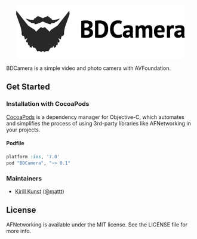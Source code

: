 <p align="center" >
  <img src="https://raw.githubusercontent.com/Borodutch/BDCamera/master/Images/BDCameraLogo.png" alt="BDCamera" title="BDCamera">
</p>

BDCamera is a simple video and photo camera with AVFoundation.

## Get Started

### Installation with CocoaPods
[CocoaPods](http://cocoapods.org) is a dependency manager for Objective-C, which automates and simplifies the process of using 3rd-party libraries like AFNetworking in your projects.

#### Podfile
```ruby
platform :ios, '7.0'
pod "BDCamera", "~> 0.1"
```

### Maintainers

- [Kirill Kunst](https://github.com/leoru) ([@mattt](https://twitter.com/kirill_kunst))

## License

AFNetworking is available under the MIT license. See the LICENSE file for more info.